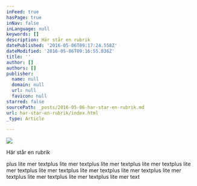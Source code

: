 ```yaml
---
inFeed: true
hasPage: true
inNav: false
inLanguage: null
keywords: []
description: Här står en rubrik
datePublished: '2016-05-06T09:17:24.558Z'
dateModified: '2016-05-06T09:16:55.036Z'
title: ''
author: []
authors: []
publisher:
  name: null
  domain: null
  url: null
  favicon: null
starred: false
sourcePath: _posts/2016-05-06-har-star-en-rubrik.md
url: har-star-en-rubrik/index.html
_type: Article

---
```

![](https://the-grid-user-content.s3-us-west-2.amazonaws.com/bdb0c86e-ecc7-402f-ac31-699c9d511c27.jpg)

Här står en rubrik

plus lite mer textplus lite mer textplus lite mer textplus lite mer textplus lite mer textplus lite mer textplus lite mer textplus lite mer textplus lite mer textplus lite mer textplus lite mer textplus lite mer text